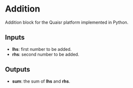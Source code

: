 # Addition

Addition block for the Quaisr platform implemented in Python.

## Inputs
* **lhs**: first number to be added.
* **rhs**: second number to be added.

## Outputs
* **sum**: the sum of **lhs** and **rhs**.

